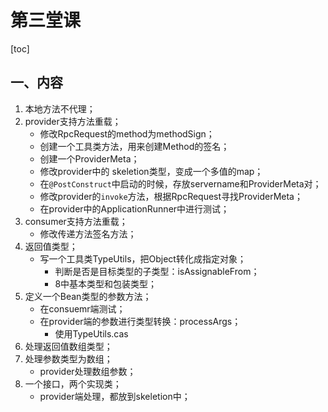 # 第三堂课

[toc]

## 一、内容

1. 本地方法不代理；
2. provider支持方法重载；
   - 修改RpcRequest的method为methodSign；
   - 创建一个工具类方法，用来创建Method的签名；
   - 创建一个ProviderMeta；
   - 修改provider中的 skeletion类型，变成一个多值的map；
   - 在`@PostConstruct`中启动的时候，存放servername和ProviderMeta对；
   - 修改provider的`invoke`方法，根据RpcRequest寻找ProviderMeta；
   - 在provider中的ApplicationRunner中进行测试；
3. consumer支持方法重载；
   - 修改传递方法签名方法；
4. 返回值类型；
   - 写一个工具类TypeUtils，把Object转化成指定对象；
     - 判断是否是目标类型的子类型：isAssignableFrom；
     - 8中基本类型和包装类型；
5. 定义一个Bean类型的参数方法；
   - 在consuemr端测试；
   - 在provider端的参数进行类型转换：processArgs；
     - 使用TypeUtils.cas
6. 处理返回值数组类型；
7. 处理参数类型为数组；
   - provider处理数组参数；
8. 一个接口，两个实现类；
   - provider端处理，都放到skeletion中；